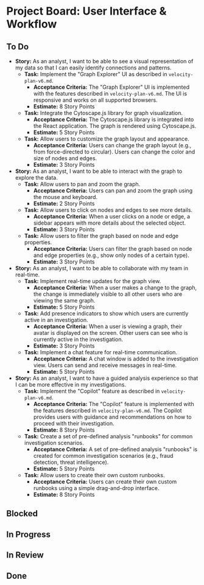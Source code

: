 
# Project Board: User Interface & Workflow

## To Do

*   **Story:** As an analyst, I want to be able to see a visual representation of my data so that I can easily identify connections and patterns.
    *   **Task:** Implement the "Graph Explorer" UI as described in `velocity-plan-v6.md`.
        *   **Acceptance Criteria:** The "Graph Explorer" UI is implemented with the features described in `velocity-plan-v6.md`. The UI is responsive and works on all supported browsers.
        *   **Estimate:** 8 Story Points
    *   **Task:** Integrate the Cytoscape.js library for graph visualization.
        *   **Acceptance Criteria:** The Cytoscape.js library is integrated into the React application. The graph is rendered using Cytoscape.js.
        *   **Estimate:** 5 Story Points
    *   **Task:** Allow users to customize the graph layout and appearance.
        *   **Acceptance Criteria:** Users can change the graph layout (e.g., from force-directed to circular). Users can change the color and size of nodes and edges.
        *   **Estimate:** 3 Story Points
*   **Story:** As an analyst, I want to be able to interact with the graph to explore the data.
    *   **Task:** Allow users to pan and zoom the graph.
        *   **Acceptance Criteria:** Users can pan and zoom the graph using the mouse and keyboard.
        *   **Estimate:** 2 Story Points
    *   **Task:** Allow users to click on nodes and edges to see more details.
        *   **Acceptance Criteria:** When a user clicks on a node or edge, a sidebar appears with more details about the selected object.
        *   **Estimate:** 3 Story Points
    *   **Task:** Allow users to filter the graph based on node and edge properties.
        *   **Acceptance Criteria:** Users can filter the graph based on node and edge properties (e.g., show only nodes of a certain type).
        *   **Estimate:** 3 Story Points
*   **Story:** As an analyst, I want to be able to collaborate with my team in real-time.
    *   **Task:** Implement real-time updates for the graph view.
        *   **Acceptance Criteria:** When a user makes a change to the graph, the change is immediately visible to all other users who are viewing the same graph.
        *   **Estimate:** 5 Story Points
    *   **Task:** Add presence indicators to show which users are currently active in an investigation.
        *   **Acceptance Criteria:** When a user is viewing a graph, their avatar is displayed on the screen. Other users can see who is currently active in the investigation.
        *   **Estimate:** 3 Story Points
    *   **Task:** Implement a chat feature for real-time communication.
        *   **Acceptance Criteria:** A chat window is added to the investigation view. Users can send and receive messages in real-time.
        *   **Estimate:** 5 Story Points
*   **Story:** As an analyst, I want to have a guided analysis experience so that I can be more effective in my investigations.
    *   **Task:** Implement the "Copilot" feature as described in `velocity-plan-v6.md`.
        *   **Acceptance Criteria:** The "Copilot" feature is implemented with the features described in `velocity-plan-v6.md`. The Copilot provides users with guidance and recommendations on how to proceed with their investigation.
        *   **Estimate:** 8 Story Points
    *   **Task:** Create a set of pre-defined analysis "runbooks" for common investigation scenarios.
        *   **Acceptance Criteria:** A set of pre-defined analysis "runbooks" is created for common investigation scenarios (e.g., fraud detection, threat intelligence).
        *   **Estimate:** 5 Story Points
    *   **Task:** Allow users to create their own custom runbooks.
        *   **Acceptance Criteria:** Users can create their own custom runbooks using a simple drag-and-drop interface.
        *   **Estimate:** 8 Story Points

## Blocked


## In Progress


## In Review


## Done

